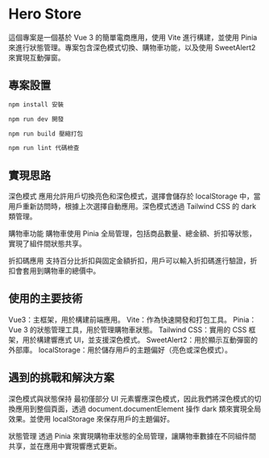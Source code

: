 # Hero Store

這個專案是一個基於 Vue 3 的簡單電商應用，使用 Vite 進行構建，並使用 Pinia 來進行狀態管理。專案包含深色模式切換、購物車功能，以及使用 SweetAlert2 來實現互動彈窗。

## 專案設置

```sh
npm install 安裝

npm run dev 開發

npm run build 壓縮打包

npm run lint 代碼檢查

```

## 實現思路

深色模式
應用允許用戶切換亮色和深色模式，選擇會儲存於 localStorage 中，當用戶重新訪問時，根據上次選擇自動應用。深色模式透過 Tailwind CSS 的 dark 類管理。

購物車功能
購物車使用 Pinia 全局管理，包括商品數量、總金額、折扣等狀態，實現了組件間狀態共享。

折扣碼應用
支持百分比折扣與固定金額折扣，用戶可以輸入折扣碼進行驗證，折扣會套用到購物車的總價中。

## 使用的主要技術

Vue3：主框架，用於構建前端應用。
Vite：作為快速開發和打包工具。
Pinia：Vue 3 的狀態管理工具，用於管理購物車狀態。
Tailwind CSS：實用的 CSS 框架，用於構建響應式 UI，並支援深色模式。
SweetAlert2：用於顯示互動彈窗的外部庫。
localStorage：用於儲存用戶的主題偏好（亮色或深色模式）。

## 遇到的挑戰和解決方案

深色模式與狀態保持
最初僅部分 UI 元素響應深色模式，因此我們將深色模式的切換應用到整個頁面，透過 document.documentElement 操作 dark 類來實現全局效果。並使用 localStorage 來保存用戶的主題偏好。

狀態管理
透過 Pinia 來實現購物車狀態的全局管理，讓購物車數據在不同組件間共享，並在應用中實現響應式更新。
